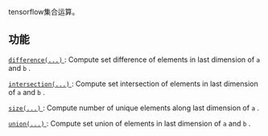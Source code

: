 tensorflow集合运算。

## 功能
[ `difference(...)` ](https://tensorflow.google.cn/api_docs/python/tf/sets/difference): Compute set difference of elements in last dimension of  `a`  and  `b` .

[ `intersection(...)` ](https://tensorflow.google.cn/api_docs/python/tf/sets/intersection): Compute set intersection of elements in last dimension of  `a`  and  `b` .

[ `size(...)` ](https://tensorflow.google.cn/api_docs/python/tf/sets/size): Compute number of unique elements along last dimension of  `a` .

[ `union(...)` ](https://tensorflow.google.cn/api_docs/python/tf/sets/union): Compute set union of elements in last dimension of  `a`  and  `b` .

